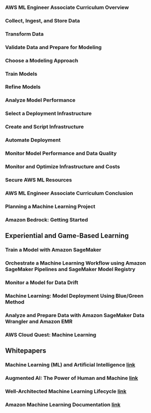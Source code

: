 ### AWS ML Engineer Associate Curriculum Overview

### Collect, Ingest, and Store Data

### Transform Data

### Validate Data and Prepare for Modeling

### Choose a Modeling Approach

### Train Models

### Refine Models

### Analyze Model Performance

### Select a Deployment Infrastructure

### Create and Script Infrastructure

### Automate Deployment

### Monitor Model Performance and Data Quality

### Monitor and Optimize Infrastructure and Costs

### Secure AWS ML Resources

### AWS ML Engineer Associate Curriculum Conclusion

### Planning a Machine Learning Project

### Amazon Bedrock: Getting Started

## Experiential and Game-Based Learning

### Train a Model with Amazon SageMaker

### Orchestrate a Machine Learning Workflow using Amazon SageMaker Pipelines and SageMaker Model Registry

### Monitor a Model for Data Drift

### Machine Learning: Model Deployment Using Blue/Green Method

### Analyze and Prepare Data with Amazon SageMaker Data Wrangler and Amazon EMR

### AWS Cloud Quest: Machine Learning

## Whitepapers

### Machine Learning (ML) and Artificial Intelligence [link](https://docs.aws.amazon.com/whitepapers/latest/aws-overview/machine-learning.html)

### Augmented AI: The Power of Human and Machine [link](https://d1.awsstatic.com/whitepapers/augmented-ai-the-power-of-human-and-machine.pdf?did=wp_card&trk=wp_card)

### Well-Architected Machine Learning Lifecycle [link](https://docs.aws.amazon.com/wellarchitected/latest/machine-learning-lens/well-architected-machine-learning-lifecycle.html)

### Amazon Machine Learning Documentation [link](https://docs.aws.amazon.com/machine-learning/)
